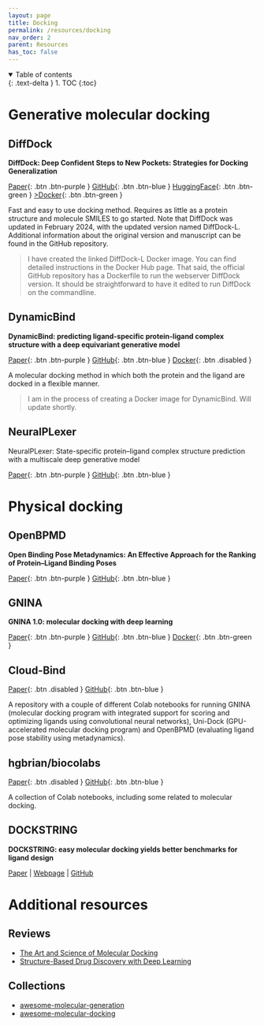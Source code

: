 ```yaml
---
layout: page
title: Docking
permalink: /resources/docking
nav_order: 2
parent: Resources
has_toc: false
---
```


<details open markdown="block">
  <summary>
    Table of contents
  </summary>
  {: .text-delta }
1. TOC
{:toc}
</details>

# Generative molecular docking

## DiffDock

**DiffDock: Deep Confident Steps to New Pockets: Strategies for Docking Generalization**

[Paper](https://arxiv.org/abs/2402.18396){: .btn .btn-purple }
[GitHub](https://github.com/gcorso/DiffDock){: .btn .btn-blue }
[HuggingFace](https://huggingface.co/spaces/reginabarzilaygroup/DiffDock-Web){: .btn .btn-green }
[>Docker](https://hub.docker.com/r/externelly/diffdock){: .btn .btn-green }

Fast and easy to use docking method. Requires as little as a protein structure and molecule SMILES to go started. Note that DiffDock was updated in February 2024, with the updated version named DiffDock-L. Additional information about the original version and manuscript can be found in the GitHub repository.

> I have created the linked DiffDock-L Docker image. You can find detailed instructions in the Docker Hub page. That said, the official GitHub repository has a Dockerfile to run the webserver DiffDock version. It should be straightforward to have it edited to run DiffDock on the commandline. 

## DynamicBind

**DynamicBind: predicting ligand-specific protein-ligand complex structure with a deep equivariant generative model**

[Paper](https://www.nature.com/articles/s41467-024-45461-2){: .btn .btn-purple }
[GitHub](https://github.com/luwei0917/DynamicBind){: .btn .btn-blue }
[Docker](){: .btn .disabled }

A molecular docking method in which both the protein and the ligand are docked in a flexible manner. 

> I am in the process of creating a Docker image for DynamicBind. Will update shortly. 

## NeuralPLexer

NeuralPLexer: State-specific protein–ligand complex structure prediction with a multiscale deep generative model

[Paper](https://www.nature.com/articles/s42256-024-00792-z){: .btn .btn-purple }
[GitHub](https://github.com/zrqiao/NeuralPLexer){: .btn .btn-blue }

# Physical docking

## OpenBPMD

**Open Binding Pose Metadynamics: An Effective Approach for the Ranking of Protein–Ligand Binding Poses**

[Paper](https://pubs.acs.org/doi/10.1021/acs.jcim.2c01142){: .btn .btn-purple }
[GitHub](https://github.com/Gervasiolab/OpenBPMD){: .btn .btn-blue }

## GNINA

**GNINA 1.0: molecular docking with deep learning**

[Paper](https://jcheminf.biomedcentral.com/articles/10.1186/s13321-021-00522-2){: .btn .btn-purple }
[GitHub](https://github.com/gnina/gnina){: .btn .btn-blue }
[Docker](https://hub.docker.com/r/gnina/gnina){: .btn .btn-green }

## Cloud-Bind

[Paper](#){: .btn .disabled }
[GitHub](https://github.com/pablo-arantes/Cloud-Bind){: .btn .btn-blue }

A repository with a couple of different Colab notebooks for running GNINA (molecular docking program with integrated support for scoring and optimizing ligands using convolutional neural networks), Uni-Dock (GPU-accelerated molecular docking program) and OpenBPMD (evaluating ligand pose stability using metadynamics). 

## hgbrian/biocolabs 

[Paper](#){: .btn .disabled }
[GitHub](https://github.com/hgbrian/biocolabs){: .btn .btn-blue }

A collection of Colab notebooks, including some related to molecular docking.

## DOCKSTRING

**DOCKSTRING: easy molecular docking yields better benchmarks for ligand design**

[Paper](https://arxiv.org/abs/2110.15486) | [Webpage](https://dockstring.github.io/) | [GitHub](https://github.com/dockstring/dockstring)

# Additional resources

## Reviews

* [The Art and Science of Molecular Docking](https://www.annualreviews.org/content/journals/10.1146/annurev-biochem-030222-120000)
* [Structure-Based Drug Discovery with Deep Learning](https://chemistry-europe.onlinelibrary.wiley.com/doi/full/10.1002/cbic.202200776?casa_token=oFYIbuG_I-YAAAAA%3AHr7AYBASZExKWWLLO0-z03ewE5jifnDzPC-N_yPYYKAiuhObuaOWPnsBQ3Xq2jbUAppJslnRPBY34sTo)

## Collections
* [awesome-molecular-generation](https://github.com/amorehead/awesome-molecular-generation)
* [awesome-molecular-docking](https://github.com/Thinklab-SJTU/awesome-molecular-docking)